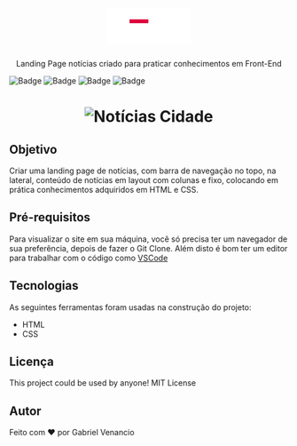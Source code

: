 <h1 align="center"><img src="./imagens/logo.png"></h1>
<p align="center">Landing Page notícias criado para praticar conhecimentos em Front-End</p>

![Badge](https://img.shields.io/github/issues/Gabriel-Venancio/noticias-cidade)
![Badge](https://img.shields.io/github/forks/Gabriel-Venancio/noticias-cidade)
![Badge](https://img.shields.io/github/stars/Gabriel-Venancio/noticias-cidade)
![Badge](https://img.shields.io/github/license/Gabriel-Venancio/noticias-cidade)


<h1 align="center">
  <img alt="Notícias Cidade" title="#Notícias Cidade" src="./imagens/demo.gif" />
</h1>


## Objetivo


Criar uma landing page de notícias, com barra de navegação no topo, na lateral, conteúdo de notícias em layout com colunas e fixo, colocando em prática conhecimentos adquiridos em HTML e CSS.

## Pré-requisitos

Para visualizar o site em sua máquina, você só precisa ter um navegador de sua preferência, depois de fazer o Git Clone.
Além disto é bom ter um editor para trabalhar com o código como [VSCode](https://code.visualstudio.com/)

## Tecnologias

As seguintes ferramentas foram usadas na construção do projeto:

- HTML
- CSS

## Licença

This project could be used by anyone! MIT License

## Autor
Feito com ❤️ por Gabriel Venancio 


